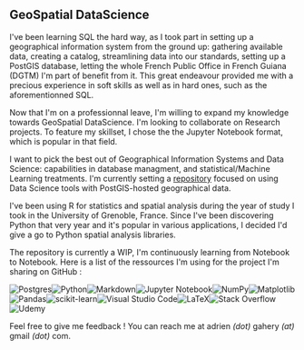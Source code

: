 ## GeoSpatial DataScience

I've been learning SQL the hard way, as I took part in setting up a geographical information system from the ground up: gathering available data, creating a catalog, streamlining data into our standards, setting up a PostGIS database, letting the whole French Public Office in French Guiana (DGTM) I'm part of benefit from it. This great endeavour provided me with a precious experience in soft skills as well as in hard ones, such as the aforementionned SQL.

Now that I'm on a professionnal leave, I'm willing to expand my knowledge towards GeoSpatial DataScience. I'm looking to collaborate on Research projects. To feature my skillset, I chose the the Jupyter Notebook format, which is popular in that field.

I want to pick the best out of Geographical Information Systems and Data Science: capabilities in database managment, and statistical/Machine Learning treatments. I'm currently setting a [repository](https://github.com/AdrienGahery/GIS-DataScience_Pipeline) focused on using Data Science tools with PostGIS-hosted geographical data. 

I've been using R for statistics and spatial analysis during the year of study I took in the University of Grenoble, France. Since I've been discovering Python that very year and it's popular in various applications, I decided I'd give a go to Python spatial analysis libraries.

The repository is currently a WIP, I'm continuously learning from Notebook to Notebook. Here is a list of the ressources I'm using for the project I'm sharing on GitHub :


![Postgres](https://img.shields.io/badge/postgres-%23316192.svg?style=for-the-badge&logo=postgresql&logoColor=white)![Python](https://img.shields.io/badge/python-3670A0?style=for-the-badge&logo=python&logoColor=ffdd54)![Markdown](https://img.shields.io/badge/markdown-%23000000.svg?style=for-the-badge&logo=markdown&logoColor=white)![Jupyter Notebook](https://img.shields.io/badge/jupyter-%23FA0F00.svg?style=for-the-badge&logo=jupyter&logoColor=white)![NumPy](https://img.shields.io/badge/numpy-%23013243.svg?style=for-the-badge&logo=numpy&logoColor=white)![Matplotlib](https://img.shields.io/badge/Matplotlib-%23ffffff.svg?style=for-the-badge&logo=Matplotlib&logoColor=black)![Pandas](https://img.shields.io/badge/pandas-%23150458.svg?style=for-the-badge&logo=pandas&logoColor=white)![scikit-learn](https://img.shields.io/badge/scikit--learn-%23F7931E.svg?style=for-the-badge&logo=scikit-learn&logoColor=white)![Visual Studio Code](https://img.shields.io/badge/Visual%20Studio%20Code-0078d7.svg?style=for-the-badge&logo=visual-studio-code&logoColor=white)![LaTeX](https://img.shields.io/badge/latex-%23008080.svg?style=for-the-badge&logo=latex&logoColor=white)![Stack Overflow](https://img.shields.io/badge/-Stackoverflow-FE7A16?style=for-the-badge&logo=stack-overflow&logoColor=white)![Udemy](https://img.shields.io/badge/Udemy-A435F0?style=for-the-badge&logo=Udemy&logoColor=white)

Feel free to give me feedback ! You can reach me at adrien *(dot)* gahery *(at)* gmail *(dot)* com.

<!--
**AdrienGahery/AdrienGahery** is a ✨ _special_ ✨ repository because its `README.md` (this file) appears on your GitHub profile.

Here are some ideas to get you started:

- 🔭 I’m currently working on ...
- 🌱 I’m currently learning ...
- 👯 I’m looking to collaborate on ...
- 🤔 I’m looking for help with ...
- 💬 Ask me about ...
- 📫 How to reach me: ...
- 😄 Pronouns: ...
- ⚡ Fun fact: ...
### 🤔 I currently would need some help with...

- [OWSLib](https://pypi.org/project/OWSLib/)'s requests method to grabbing a WFS' data into a GeoPandas' GeoDataFrame. I can't get my head around the [documentation](https://owslib.readthedocs.io/en/latest/usage.html#wfs)
- How to make nomnoml UML diagram display correctly in a Jupyter Notebook when it is working OK in Markdown files?
-->
